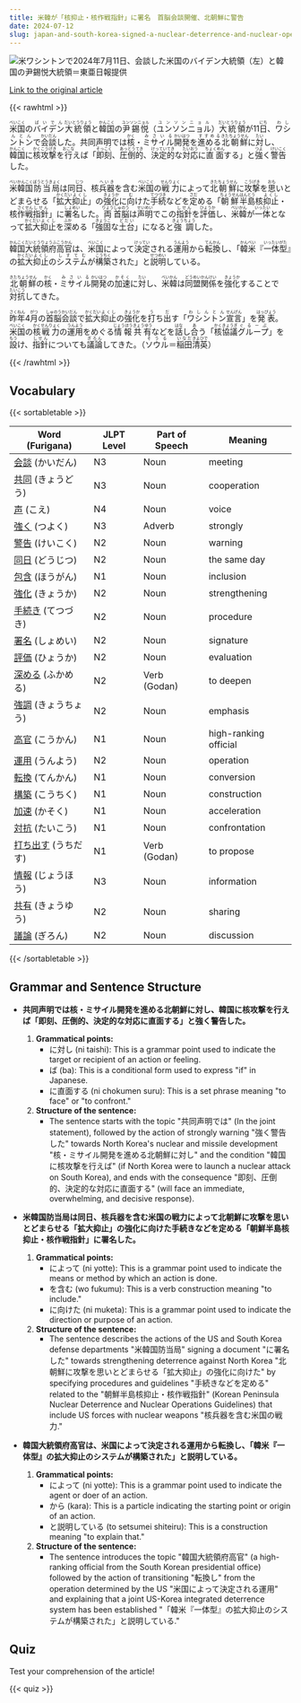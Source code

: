 ```yaml
---
title: 米韓が「核抑止・核作戦指針」に署名　首脳会談開催、北朝鮮に警告
date: 2024-07-12
slug: japan-and-south-korea-signed-a-nuclear-deterrence-and-nuclear-operations-guideline-and-issued-a-warning-to-north-korea-during-a-summit-meeting
---
```


![米ワシントンで2024年7月11日、会談した米国のバイデン大統領（左）と韓国の尹錫悦大統領＝東亜日報提供](None "米ワシントンで2024年7月11日、会談した米国のバイデン大統領（左）と韓国の尹錫悦大統領＝東亜日報提供")

[Link to the original article](https://asahi.com/articles/ASS7D1RSPS7DUHBI01KM.html?iref=pc_international_top__n)

{{< rawhtml >}}
<p><ruby>米国<rt>べいこく</rt></ruby>の<ruby>バイデン<rt>ばいでん</rt></ruby><ruby>大統領<rt>だいとうりょう</rt></ruby>と<ruby>韓国<rt>かんこく</rt></ruby>の<ruby>尹錫悦<rt>ユンソンニョル</rt></ruby>（<ruby>ユンソンニョル<rt>ユンソンニョル</rt></ruby>）<ruby>大統領<rt>だいとうりょう</rt></ruby>が11<ruby>日<rt>にち</rt></ruby>、<ruby>ワシントン<rt>わしんとん</rt></ruby>で<ruby>会談<rt>かいだん</rt></ruby>した。共同声明では<ruby>核<rt>かく</rt></ruby>・<ruby>ミサイル<rt>みさいる</rt></ruby><ruby>開発<rt>かいはつ</rt></ruby>を<ruby>進める<rt>すすめる</rt></ruby><ruby>北朝鮮<rt>きたちょうせん</rt></ruby>に<ruby>対<rt>たい</rt></ruby>し、<ruby>韓国<rt>かんこく</rt></ruby>に<ruby>核<rt>かく</rt></ruby><ruby>攻撃<rt>こうげき</rt></ruby>を<ruby>行<rt>おこな</rt></ruby>えば「<ruby>即刻<rt>そっこく</rt></ruby>、<ruby>圧倒的<rt>あっとうてき</rt></ruby>、<ruby>決定的<rt>けっていてき</rt></ruby>な<ruby>対応<rt>たいおう</rt></ruby>に<ruby>直面<rt>ちょくめん</rt></ruby>する」と<ruby>強<rt>つよ</rt></ruby>く<ruby>警告<rt>けいこく</rt></ruby>した。</p>

<p><ruby>米<rt>べい</rt></ruby><ruby>韓国<rt>かんこく</rt></ruby><ruby>防当局<rt>ぼうとうきょく</rt></ruby>は同<ruby>日<rt>じつ</rt></ruby>、核<ruby>兵器<rt>へいき</rt></ruby>を含む<ruby>米国<rt>べいこく</rt></ruby>の<ruby>戦力<rt>せんりょく</rt></ruby>によって<ruby>北<rt>きた</rt></ruby><ruby>朝鮮<rt>ちょうせん</rt></ruby>に<ruby>攻撃<rt>こうげき</rt></ruby>を<ruby>思<rt>おも</rt></ruby>いとどまらせる「<ruby>拡大<rt>かくだい</rt></ruby><ruby>抑止<rt>よくし</rt></ruby>」の<ruby>強化<rt>きょうか</rt></ruby>に<ruby>向<rt>む</rt></ruby>けた<ruby>手続<rt>てつづき</rt></ruby>などを<ruby>定<rt>さだ</rt></ruby>める「<ruby>朝鮮<rt>ちょうせん</rt></ruby><ruby>半島<rt>はんとう</rt></ruby>核<ruby>抑止<rt>よくし</rt></ruby>・核<ruby>作戦<rt>さくせん</rt></ruby><ruby>指針<rt>しせん</rt></ruby>」に<ruby>署名<rt>しょめい</rt></ruby>した。<ruby>両<rt>りょう</rt></ruby><ruby>首脳<rt>しゅのう</rt></ruby>は<ruby>声明<rt>せいめい</rt></ruby>でこの<ruby>指針<rt>しせん</rt></ruby>を<ruby>評価<rt>ひょうか</rt></ruby>し、<ruby>米<rt>べい</rt></ruby><ruby>韓<rt>かん</rt></ruby>が<ruby>一体<rt>いったい</rt></ruby>となって<ruby>拡大<rt>かくだい</rt></ruby><ruby>抑止<rt>よくし</rt></ruby>を<ruby>深<rt>ふか</rt></ruby>める「<ruby>強固<rt>きょうこ</rt></ruby>な<ruby>土台<rt>どだい</rt></ruby>」になると<ruby>強調<rt>きょうちょう</rt></ruby>した。</p>

<p><ruby>韓国<rt>かんこく</rt></ruby><ruby>大統領府<rt>だいとうりょうふ</rt></ruby><ruby>高官<rt>こうかん</rt></ruby>は、<ruby>米国<rt>べいこく</rt></ruby>によって<ruby>決定<rt>けってい</rt></ruby>される<ruby>運用<rt>うんよう</rt></ruby>から<ruby>転換<rt>てんかん</rt></ruby>し、「<ruby>韓米<rt>かんべい</rt></ruby>『<ruby>一体型<rt>いったいがた</rt></ruby>』の<ruby>拡大<rt>かくだい</rt></ruby><ruby>抑止<rt>よくし</rt></ruby>の<ruby>システム<rt>しすてむ</rt></ruby>が<ruby>構築<rt>こうちく</rt></ruby>された」と<ruby>説明<rt>せつめい</rt></ruby>している。</p>

<p><ruby>北朝鮮<rt>きたちょうせん</rt></ruby>の<ruby>核<rt>かく</rt></ruby>・<ruby>ミサイル<rt>みさいる</rt></ruby><ruby>開発<rt>かいはつ</rt></ruby>の<ruby>加速<rt>かそく</rt></ruby>に<ruby>対<rt>たい</rt></ruby>し、<ruby>米韓<rt>べいかん</rt></ruby>は<ruby>同盟<rt>どうめい</rt></ruby><ruby>関係<rt>かんけい</rt></ruby>を<ruby>強化<rt>きょうか</rt></ruby>することで<ruby>対抗<rt>たいこう</rt></ruby>してきた。</p>

<p><ruby>昨年<rt>さくねん</rt></ruby>4<ruby>月<rt>がつ</rt></ruby>の<ruby>首脳<rt>しゅのう</rt></ruby><ruby>会談<rt>かいだん</rt></ruby>で<ruby>拡大<rt>かくだい</rt></ruby><ruby>抑止<rt>よくし</rt></ruby>の<ruby>強化<rt>きょうか</rt></ruby>を<ruby>打<rt>う</rt></ruby>ち<ruby>出<rt>だ</rt></ruby>す「<ruby>ワシントン<rt>わしんとん</rt></ruby><ruby>宣言<rt>せんげん</rt></ruby>」を<ruby>発表<rt>はっぴょう</rt></ruby>。<ruby>米国<rt>べいこく</rt></ruby>の<ruby>核<rt>かく</rt></ruby><ruby>戦力<rt>せんりょく</rt></ruby>の<ruby>運用<rt>うんよう</rt></ruby>をめぐる<ruby>情報<rt>じょうほう</rt></ruby><ruby>共有<rt>きょうゆう</rt></ruby>などを<ruby>話<rt>はな</rt></ruby>し<ruby>合<rt>あ</rt></ruby>う「<ruby>核<rt>かく</rt></ruby><ruby>協議<rt>きょうぎ</rt></ruby><ruby>グループ<rt>ぐるーぷ</rt></ruby>」を<ruby>設<rt>もう</rt></ruby>け、<ruby>指針<rt>しせん</rt></ruby>についても<ruby>議論<rt>ぎろん</rt></ruby>してきた。（<ruby>ソウル<rt>そうる</rt></ruby>＝<ruby>稲田<rt>いなだ</rt></ruby><ruby>清英<rt>きよひで</rt></ruby>）</p>
{{< /rawhtml >}}

## Vocabulary


{{< sortabletable >}}

| Word (Furigana) | JLPT Level | Part of Speech | Meaning |
|-----------------|------------|---------------|---------|
|[会談](https://jisho.org/search/%E4%BC%9A%E8%AB%87) (かいだん)| N3 | Noun | meeting |
|[共同](https://jisho.org/search/%E5%85%B1%E5%90%8C) (きょうどう)| N3 | Noun | cooperation |
|[声](https://jisho.org/search/%E5%A3%B0) (こえ)| N4 | Noun | voice |
|[強く](https://jisho.org/search/%E5%BC%B7%E3%81%8F) (つよく)| N3 | Adverb | strongly |
|[警告](https://jisho.org/search/%E8%AD%A6%E5%91%8A) (けいこく)| N2 | Noun | warning |
|[同日](https://jisho.org/search/%E5%90%8C%E6%97%A5) (どうじつ)| N2 | Noun | the same day |
|[包含](https://jisho.org/search/%E5%8C%85%E5%90%AB) (ほうがん)| N1 | Noun | inclusion |
|[強化](https://jisho.org/search/%E5%BC%B7%E5%8C%96) (きょうか)| N2 | Noun | strengthening |
|[手続き](https://jisho.org/search/%E6%89%8B%E7%B6%9A%E3%81%8D) (てつづき)| N2 | Noun | procedure |
|[署名](https://jisho.org/search/%E7%BD%B2%E5%90%8D) (しょめい)| N2 | Noun | signature |
|[評価](https://jisho.org/search/%E8%A9%95%E4%BE%A1) (ひょうか)| N2 | Noun | evaluation |
|[深める](https://jisho.org/search/%E6%B7%B1%E3%82%81%E3%82%8B) (ふかめる)| N2 | Verb (Godan) | to deepen |
|[強調](https://jisho.org/search/%E5%BC%B7%E8%AA%BF) (きょうちょう)| N2 | Noun | emphasis |
|[高官](https://jisho.org/search/%E9%AB%98%E5%AE%98) (こうかん)| N1 | Noun | high-ranking official |
|[運用](https://jisho.org/search/%E9%81%8B%E7%94%A8) (うんよう)| N2 | Noun | operation |
|[転換](https://jisho.org/search/%E8%BB%A2%E6%8F%9B) (てんかん)| N1 | Noun | conversion |
|[構築](https://jisho.org/search/%E6%A7%8B%E7%AF%89) (こうちく)| N1 | Noun | construction |
|[加速](https://jisho.org/search/%E5%8A%A0%E9%80%9F) (かそく)| N1 | Noun | acceleration |
|[対抗](https://jisho.org/search/%E5%AF%BE%E6%8A%97) (たいこう)| N1 | Noun | confrontation |
|[打ち出す](https://jisho.org/search/%E6%89%93%E3%81%A1%E5%87%BA%E3%81%99) (うちだす)| N1 | Verb (Godan) | to propose |
|[情報](https://jisho.org/search/%E6%83%85%E5%A0%B1) (じょうほう)| N3 | Noun | information |
|[共有](https://jisho.org/search/%E5%85%B1%E6%9C%89) (きょうゆう)| N2 | Noun | sharing |
|[議論](https://jisho.org/search/%E8%AD%B0%E8%AB%96) (ぎろん)| N2 | Noun | discussion |

{{< /sortabletable >}}


## Grammar and Sentence Structure

- **共同声明では核・ミサイル開発を進める北朝鮮に対し、韓国に核攻撃を行えば「即刻、圧倒的、決定的な対応に直面する」と強く警告した。**
  1. **Grammatical points:** 
     - に対し (ni taishi): This is a grammar point used to indicate the target or recipient of an action or feeling.
     - ば (ba): This is a conditional form used to express "if" in Japanese.
     - に直面する (ni chokumen suru): This is a set phrase meaning "to face" or "to confront."
  2. **Structure of the sentence:** 
     - The sentence starts with the topic "共同声明では" (In the joint statement), followed by the action of strongly warning "強く警告した" towards North Korea's nuclear and missile development "核・ミサイル開発を進める北朝鮮に対し" and the condition "韓国に核攻撃を行えば" (if North Korea were to launch a nuclear attack on South Korea), and ends with the consequence "即刻、圧倒的、決定的な対応に直面する" (will face an immediate, overwhelming, and decisive response).

- **米韓国防当局は同日、核兵器を含む米国の戦力によって北朝鮮に攻撃を思いとどまらせる「拡大抑止」の強化に向けた手続きなどを定める「朝鮮半島核抑止・核作戦指針」に署名した。**
  1. **Grammatical points:** 
     - によって (ni yotte): This is a grammar point used to indicate the means or method by which an action is done.
     - を含む (wo fukumu): This is a verb construction meaning "to include."
     - に向けた (ni muketa): This is a grammar point used to indicate the direction or purpose of an action.
  2. **Structure of the sentence:** 
     - The sentence describes the actions of the US and South Korea defense departments "米韓国防当局" signing a document "に署名した" towards strengthening deterrence against North Korea "北朝鮮に攻撃を思いとどまらせる「拡大抑止」の強化に向けた" by specifying procedures and guidelines "手続きなどを定める" related to the "朝鮮半島核抑止・核作戦指針" (Korean Peninsula Nuclear Deterrence and Nuclear Operations Guidelines) that include US forces with nuclear weapons "核兵器を含む米国の戦力."

- **韓国大統領府高官は、米国によって決定される運用から転換し、「韓米『一体型』の拡大抑止のシステムが構築された」と説明している。**
  1. **Grammatical points:** 
     - によって (ni yotte): This is a grammar point used to indicate the agent or doer of an action.
     - から (kara): This is a particle indicating the starting point or origin of an action.
     - と説明している (to setsumei shiteiru): This is a construction meaning "to explain that."
  2. **Structure of the sentence:** 
     - The sentence introduces the topic "韓国大統領府高官" (a high-ranking official from the South Korean presidential office) followed by the action of transitioning "転換し" from the operation determined by the US "米国によって決定される運用" and explaining that a joint US-Korea integrated deterrence system has been established "「韓米『一体型』の拡大抑止のシステムが構築された」と説明している."

## Quiz

Test your comprehension of the article!

{{< quiz >}}